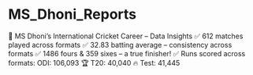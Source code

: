 # MS_Dhoni_Reports
🚀 MS Dhoni’s International Cricket Career – Data Insights  ✅ 612 matches played across formats ✅ 32.83 batting average – consistency across formats ✅ 1486 fours &amp; 359 sixes – a true finisher! ✅ Runs scored across formats:  ODI: 106,093 🏆 T20: 40,040 🔥 Test: 41,445 
